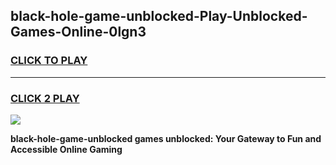 
## black-hole-game-unblocked-Play-Unblocked-Games-Online-0lgn3
<h3>
<a href="https://premium76.site?title=black-hole-game-unblocked&ref=24A">CLICK TO PLAY</a></h3>
<hr>

<h3>
<a href="https://premium76.site?title=black-hole-game-unblocked&ref=24A">CLICK 2 PLAY</a>
  
</h3>

<a href="https://premium76.site?title=black-hole-game-unblocked&ref=24A"><img src="https://clearcache.store/games.png"></a>


**black-hole-game-unblocked games unblocked: Your Gateway to Fun and Accessible Online Gaming**
